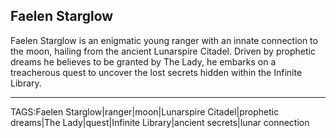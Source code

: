 ## Faelen Starglow

Faelen Starglow is an enigmatic young ranger with an innate connection to the moon, hailing from the ancient Lunarspire Citadel. Driven by prophetic dreams he believes to be granted by The Lady, he embarks on a treacherous quest to uncover the lost secrets hidden within the Infinite Library.


---

TAGS:Faelen Starglow|ranger|moon|Lunarspire Citadel|prophetic dreams|The Lady|quest|Infinite Library|ancient secrets|lunar connection
